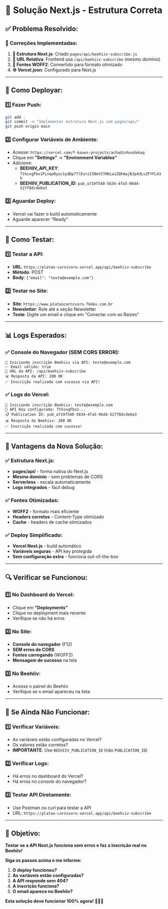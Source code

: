 # 🚀 Solução Next.js - Estrutura Correta

## **✅ Problema Resolvido:**

### **🔧 Correções Implementadas:**
1. **📁 Estrutura Next.js**: Criado `pages/api/beehiiv-subscribe.js`
2. **🔗 URL Relativa**: Frontend usa `/api/beehiiv-subscribe` (mesmo domínio)
3. **📝 Fontes WOFF2**: Convertido para formato otimizado
4. **⚙️ Vercel.json**: Configurado para Next.js

---

## **🚀 Como Deployar:**

### **1️⃣ Fazer Push:**
```bash
git add .
git commit -m "Implementar estrutura Next.js com pages/api/"
git push origin main
```

### **2️⃣ Configurar Variáveis de Ambiente:**
- Acesse: `https://vercel.com/f-kaues-projects/achadinhosdakaq`
- Clique em **"Settings"** → **"Environment Variables"**
- Adicione:
  - **BEEHIIV_API_KEY**: `TtksxgFbx1FLnqoDyuc1ydDp77lEurz2INeVITHbLw1ZQhAajBJp43LsZFYFL43h`
  - **BEEHIIV_PUBLICATION_ID**: `pub_a719f540-5634-4fa5-96d4-527f8dcde0a3`

### **3️⃣ Aguardar Deploy:**
- Vercel vai fazer o build automaticamente
- Aguarde aparecer "Ready"

---

## **🧪 Como Testar:**

### **1️⃣ Testar a API:**
- **URL**: `https://platao-carnivoro.vercel.app/api/beehiiv-subscribe`
- **Método**: POST
- **Body**: `{"email": "teste@exemplo.com"}`

### **2️⃣ Testar no Site:**
- **Site**: `https://www.plataocarnivoro.fkdev.com.br`
- **Newsletter**: Role até a seção Newsletter
- **Teste**: Digite um email e clique em "Conectar com as Raízes"

---

## **📊 Logs Esperados:**

### **✅ Console do Navegador (SEM CORS ERROR):**
```
🚀 Iniciando inscrição Beehiiv via API: teste@exemplo.com
✅ Email válido: true
📍 URL da API: /api/beehiiv-subscribe
📊 Resposta da API: 200 OK
✅ Inscrição realizada com sucesso via API!
```

### **✅ Logs do Vercel:**
```
🚀 Iniciando inscrição Beehiiv: teste@exemplo.com
🔑 API Key configurada: TtksxgFbx1...
📋 Publication ID: pub_a719f540-5634-4fa5-96d4-527f8dcde0a3
📊 Resposta do Beehiiv: 200 OK
✅ Inscrição realizada com sucesso!
```

---

## **🎯 Vantagens da Nova Solução:**

### **✅ Estrutura Next.js:**
- **pages/api/** - forma nativa do Next.js
- **Mesmo domínio** - sem problemas de CORS
- **Serverless** - escala automaticamente
- **Logs integrados** - fácil debug

### **✅ Fontes Otimizadas:**
- **WOFF2** - formato mais eficiente
- **Headers corretos** - Content-Type otimizado
- **Cache** - headers de cache otimizados

### **✅ Deploy Simplificado:**
- **Vercel Next.js** - build automático
- **Variáveis seguras** - API key protegida
- **Sem configuração extra** - funciona out-of-the-box

---

## **🔍 Verificar se Funcionou:**

### **1️⃣ No Dashboard do Vercel:**
- Clique em **"Deployments"**
- Clique no deployment mais recente
- Verifique se não há erros

### **2️⃣ No Site:**
- **Console do navegador** (F12)
- **SEM erros de CORS**
- **Fontes carregando** (WOFF2)
- **Mensagem de sucesso** na tela

### **3️⃣ No Beehiiv:**
- Acesse o painel do Beehiiv
- Verifique se o email apareceu na lista

---

## **🚨 Se Ainda Não Funcionar:**

### **1️⃣ Verificar Variáveis:**
- As variáveis estão configuradas no Vercel?
- Os valores estão corretos?
- **IMPORTANTE**: Use `BEEHIIV_PUBLICATION_ID` (não `PUBLICATION_ID`)

### **2️⃣ Verificar Logs:**
- Há erros no dashboard do Vercel?
- Há erros no console do navegador?

### **3️⃣ Testar API Diretamente:**
- Use Postman ou curl para testar a API
- URL: `https://platao-carnivoro.vercel.app/api/beehiiv-subscribe`

---

## **🎯 Objetivo:**

**Testar se a API Next.js funciona sem erros e faz a inscrição real no Beehiiv!**

**Siga os passos acima e me informe:**
1. **O deploy funcionou?**
2. **As variáveis estão configuradas?**
3. **A API responde sem 404?**
4. **A inscrição funciona?**
5. **O email aparece no Beehiiv?**

**Esta solução deve funcionar 100% agora!** 🚀✨🔥
